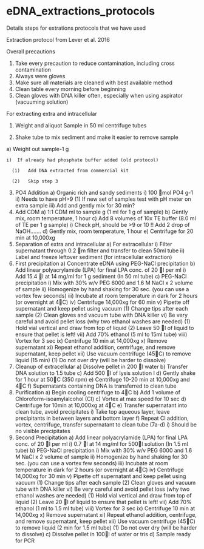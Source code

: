 # eDNA_extractions_protocols
Details steps for extrations protocols that we have used


Extraction protocol from Lever et al. 2016

Overall precautions
1.	Take every precaution to reduce contamination, including cross contamination
2.	Always were gloves
3.	Make sure all materials are cleaned with best available method
4.	Clean table every morning before beginning
5.	Clean gloves with DNA killer often, especially when using aspirator (vacuuming solution)

For extracting extra and intracellular
1)	Weight and aliquot Sample in 50 ml centrifuge tubes

2)	Shake tube to mix sediment and make it easier to remove sample

  a)	Weight out sample-1 g
  
    i)	If already had phosphate buffer added (old protocol)
    
      (1)	Add DNA extracted from commercial kit
      
      (2)	Skip step 3
      
3)	PO4 Addition
  a)	Organic rich and sandy sediments
    i)	100 mol PO4 g-1
    ii)	Needs to have pH>9
        (1)	If new set of samples test with pH meter on extra sample
    iii)	Add and gently mix for 30 min?
4)	Add CDM
   a)	1:1 CDM ml to sample g (1 ml for 1 g of sample)
  b)	Gently mix, room temperature, 1 hour
  c)	Add 8 volumes of 10x TE buffer (8.0 ml of TE per 1 g sample)
    i)	Check pH, should be >9 or 10 !! Add 2 drop of NaOH…….
  d)	Gently mix, room temperature, 1 hour
  e)	Centrifuge for 20 min at 10,000xg 
5)	Separation of extra and intracellular
  a)	For extracellular
    i)	Filter supernatant through 0.2 m filter and transfer to clean 50ml tube
    ii)	Label and freeze leftover sediment (for intracellular extraction)
6)	First precipitation 
  a)	Concentrate eDNA using PEG-NaCl precipitation
  b)	Add linear polyacrylamide (LPA) for final LPA conc. of 20 l per ml 
    i)	Add 15.4 l at 14 mg/ml for 1 g sediment (In 50 ml tube)
  c)	PEG-NaCl precipitation
    i)	Mix with 30% w/v PEG 6000 and 1.6 M NaCl x 2 volume of sample
    ii)	Homogenize by hand shaking for 30 sec. (you can use a vortex few seconds)
    iii)	Incubate at room temperature in dark for 2 hours (or overnight at 4C)
    iv)	Centrifuge 14,000xg for 60 min 
    v)	Pipette off supernatant and keep pellet using vacuum
      (1)	Change tips after each sample
      (2)	Clean gloves and vacuum tube with DNA killer
    vi)	Be very careful and avoid pellet loss (why two ethanol washes are needed)
      (1)	Hold vial vertical and draw from top of liquid
      (2)	Leave 50 l of liquid to ensure that pellet is left!
    vii)	Add 70% ethanol (5 ml to 15ml tube)
    viii)	Vortex for 3 sec
    ix)	Centrifuge 10 min at 14,000xg
    x)	Remove supernatant
    xi)	Repeat ethanol addition, centrifuge, and remove supernatant, keep pellet
    xii)	Use vacuum centrifuge (45C) to remove liquid (15 min)
        (1)	Do not over dry (will be harder to dissolve)
7)	Cleanup of extracellular
  a)	Dissolve pellet in 200 l water
  b)	Transfer DNA solution to 1.5 tube
  c)	Add 500 l of lysis solution I
  d)	Gently shake for 1 hour at 50C (350 rpm)
  e)	Centrifuge 10-20 min at 10,000xg and 4C
  f)	Supernatants containing DNA is transferred to clean tube
8)	Purification
  a)	Begin cooling centrifuge to 4C
  b)	Add 1 volume of Chloroform-isoamylalcohol (CI)
  c)	Vortex at max speed for 10 sec
  d)	Centrifuge for 10min at 10,000xg at 4C
  e)	Transfer supernatant into clean tube, avoid precipitates
    i)	Take top aqueous layer, leave precipitants in between layers and bottom layer
  f)	Repeat CI addition, vortex, centrifuge, transfer supernatant to clean tube (7a-d)
    i)	Should be no visible precipitates
9)	Second Precipitation 
  a)	Add linear polyacrylamide (LPA) for final LPA conc. of 20 l per ml 
    i)	0.7 l at 14 mg/ml for 500l solution (In 1.5 ml tube)
  b)	PEG-NaCl precipitation
    i)	Mix with 30% w/v PEG 6000 and 1.6 M NaCl x 2 volume of sample
    ii)	Homogenize by hand shaking for 30 sec. (you can use a vortex few seconds)
    iii)	Incubate at room temperature in dark for 2 hours (or overnight at 4C)
    iv)	Centrifuge 14,000xg for 30 min
    v)	Pipette off supernatant and keep pellet using vacuum
      (1)	Change tips after each sample
      (2)	Clean gloves and vacuum tube with DNA killer
    vi)	Be very careful and avoid pellet loss (why two ethanol washes are needed)
      (1)	Hold vial vertical and draw from top of liquid
      (2)	Leave 20 l of liquid to ensure that pellet is left!
    vii)	Add 70% ethanol (1 ml to 1.5 ml tube)
    viii)	Vortex for 3 sec
    ix)	Centrifuge 10 min at 14,000xg
    x)	Remove supernatant
    xi)	Repeat ethanol addition, centrifuge, and remove supernatant, keep pellet
    xii)	Use vacuum centrifuge (45C) to remove liquid (2 min for 1.5 ml tube)
      (1)	Do not over dry (will be harder to dissolve)
  c)	Dissolve pellet in 100l of water or tris
d)	Sample ready for PCR 

